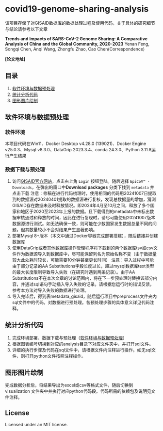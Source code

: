 # **covid19-genome-sharing-analysis**

该项目存储了对GISAID数据库的数据处理过程及使用代码，关于具体的研究细节与结论请参考以下文章

**Trends and Impacts of SARS-CoV-2 Genome Sharing: A Comparative Analysis of China and the Global Community, 2020-2023**
Yenan Feng, Songqi Chen, Anqi Wang, Zhongfu Zhao, Cao Chen(Correspondence)

**[论文地址]**

## 目录
1. [软件环境与数据预处理](#软件环境与数据预处理)
2. [统计分析代码](#统计分析代码)
3. [图形图片绘制](#图形图片绘制)

## 软件环境与数据预处理

### 软件环境

本项目代码在Win11、Docker Desktop v4.28.0 (139021)、Docker Engine v25.0.3、Mysql v8.3.0、DataGrip 2023.3.4、conda 24.3.0、Python 3.11.8运行产生结果

### 数据下载与预处理

1. 访问[GISAID官方网站](https://gisaid.org/)，点击右上角 `Login` 按钮登陆。随后选择 `EpiCoV™ - Downloads`，在弹出的窗口中**Download packages** 分类下找到 `metadata` 并点击下载
   注意：修稿在进行代码梳理时，使用相同的代码用20241007日提取到的数据源对20240401提取的数据源进行复核，发现总数据量的增加，猜测GISAID存在数据未及时释放情况。即2024年4月至10月之间，释放了多个国家和地区于2020至2023年上报的数据。且下载得到的metadata中未标出数据审核通过和释放的时间，因此在进行复现时，请尽可能使用20241007版本数据源进行测试。如无法确保一致，则可能在少数国家发生数据总量不同的问题，但其数量较小不会对结果产生显著影响。
2. 部署Mysql 8+版本（本文中通过Docker容器完成部署搭建），随后链接并创建数据库
3. 使用DataGrip或者其他数据库操作管理程序将下载到的两个数据库tsv或csv文件作为数据源导入到数据库中，尽可能保留列名为原始名称不变（由于数据量较大此处耗时较长，可能需要10分钟甚至更长时间）
   注意：导入过程中可能由于部分记录的AA Substitutions字段长度过长，超过mysql数据库text类型的最大长度限制导致导入失败（在研究时遇到两条记录）。由于AA Substitutions不在本次文章的讨论范围内，将在下一步预处理时替换该部分内容，并通过sql语句手动插入导入失败的记录。请根据您运行时的错误反馈，参考本方法对导入失败的数据进行处理。
4. 导入完毕后，得到表metadata_gisaid，随后运行项目中preprocess文件夹内sql文件中的代码，对数据进行预处理。各预处理步骤的具体意义详见代码注释。

## 统计分析代码

1. 完成环境部署、数据下载与预处理（[软件环境与数据预处理](#软件环境与数据预处理)）
2. 根据图表编号切换到对应的analysis目录下对应文件夹中，并打开sql文件。
3. 详细的执行步骤及代码在sql文件中，请根据文件内注释进行操作。如无sql文件，则打开python文件按照注释操作。

## 图形图片绘制

完成数据分析后，将结果导出为excel或csv等格式文件，随后切换到 visualization 文件夹中并执行对应python代码段。代码所需的依赖包及说明见文件注释。

## License
Licensed under an MIT license.

